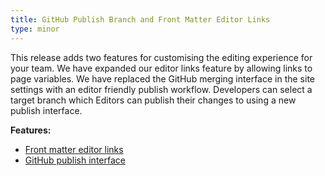 ```yaml
---
title: GitHub Publish Branch and Front Matter Editor Links
type: minor
---
```


This release adds two features for customising the editing experience for your team. We have expanded our editor links feature by allowing links to page variables. We have replaced the GitHub merging interface in the site settings with an editor friendly publish workflow. Developers can select a target branch which Editors can publish their changes to using a new publish interface.

**Features:**

* [Front matter editor links](/documentation/edit/editing/configuration)
* [GitHub publish interface](/documentation/sync/publishing)
